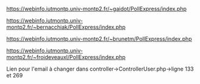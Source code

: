 <a href="https://webinfo.iutmontp.univ-montp2.fr/~gaidot/PollExpress/index.php" target="_blank">https://webinfo.iutmontp.univ-montp2.fr/~gaidot/PollExpress/index.php</a>

https://webinfo.iutmontp.univ-montp2.fr/~bernacchiak/PollExpress/index.php

https://webinfo.iutmontp.univ-montp2.fr/~brunetm/PollExpress/index.php

https://webinfo.iutmontp.univ-montp2.fr/~froideveauxl/PollExpress/index.php

Lien pour l'email à changer dans controller->ControllerUser.php->ligne 133 et 269

